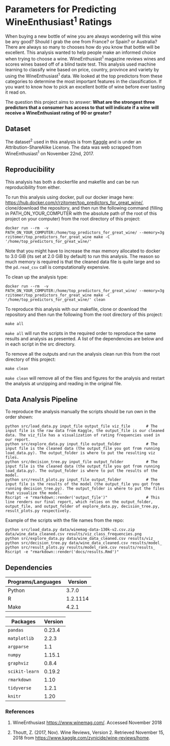 # Parameters for Predicting WineEnthusiast<sup>1</sup> Ratings

When buying a new bottle of wine you are always wondering will this wine be any good? Should I grab the one from France? or Spain? or Australia? There are always so many to chooses how do you know that bottle will be excellent. This analysis wanted to help people make an informed choice when trying to choose a wine. WineEnthusiast<sup>1</sup> magazine reviews wines and scores wines based off of a blind taste test. This analysis used machine learning to classify wine based on price, country, province and variety by using the WineEnthusiast<sup>1</sup> data. We looked at the top predictors from these categories to determine the most important features in the classification. If you want to know how to pick an excellent bottle of wine before ever tasting it read on.

The question this project aims to answer: **What are the strongest three predictors that a consumer has access to that will indicate if a wine will receive a WineEnthusiast rating of 90 or greater?**

## Dataset

The dataset<sup>2</sup> used in this analysis is from [Kaggle](https://www.kaggle.com/zynicide/wine-reviews/home) and is under an Attribution-ShareAlike License. The data was web scrapped from WineEnthusiast<sup>1</sup> on November 22nd, 2017.

## Reproducibility

This analysis has both a dockerfile and makefile and can be run reproducibility from either.

To run this analysis using docker, pull our docker image here: https://hub.docker.com/r/rzitomer/top_predictors_for_great_wine/, clone/download the repository, and then run the following command (filling in PATH_ON_YOUR_COMPUTER with the absolute path of the root of this project on your computer) from the root directory of this project:
```{bash}
docker run --rm  -v PATH_ON_YOUR_COMPUTER:/home/top_predictors_for_great_wine/ --memory=3g rzitomer/top_predictors_for_great_wine make -C '/home/top_predictors_for_great_wine/'
```

Note that you might have to increase the max memory allocated to docker to 3.0 GiB (its set at 2.0 GiB by default) to run this analysis. The reason so much memory is required is that the cleaned data file is quite large and so the `pd.read_csv` call is computationally expensive.

To clean up the analysis type:
```{bash}
docker run --rm  -v PATH_ON_YOUR_COMPUTER:/home/top_predictors_for_great_wine/ --memory=3g rzitomer/top_predictors_for_great_wine make -C '/home/top_predictors_for_great_wine/' clean
```

To reproduce this analysis with our makefile, clone or download the repository and then run the following from the root directory of this project:
```{bash}
make all
```
`make all` will run the scripts in the required order to reproduce the same results and analysis as presented. A list of the dependencies are below and in each script in the src directory.

To remove all the outputs and run the analysis clean run this from the root directory of this project:
```{bash}
make clean
```
`make clean` will remove all of the files and figures for the analysis and restart the analysis at unzipping and reading in the original file.


## Data Analysis Pipeline

To reproduce the analysis manually the scripts should be run own in the order shown:
```{bash}
python src/load_data.py input_file output_file viz_file       # The input file is the raw data from Kaggle, the output_file is our cleaned data. The viz_file has a visualization of rating frequencies used in our report.
python src/explore_data.py input_file output_folder           # The input file is the cleaned data (the output_file you got from running load_data.py). The output_folder is where to put the resulting viz files.
python src/decision_tree.py input_file output_folder          # The input file is the cleaned data (the output_file you got from running load_data.py). The output_folder is where to put the results of the model.  
python src/result_plots.py input_file output_folder           # The input file is the results of the model (the output_file you got from running decision_tree.py). The output_folder is where to put the files that visualize the model.
Rscript -e "rmarkdown::render('output_file')"                 # This line renders our final report, which relies on the output_folder, output_file, and output_folder of explore_data.py, decision_tree.py, result_plots.py respectively.
```
Example of the scripts with the file names from the repo:    

```{bash}
python src/load_data.py data/winemag-data-130k-v2.csv.zip data/wine_data_cleaned.csv results/viz_class_frequencies.png
python src/explore_data.py data/wine_data_cleaned.csv results/viz_    
python src/decision_tree.py data/wine_data_cleaned.csv results/model_    
python src/result_plots.py results/model_rank.csv results/results_     
Rscript -e "rmarkdown::render('docs/results.Rmd')"     
```

## Dependencies

| Programs/Languages | Version |
|----------| -------- |
| Python | 3.7.0 |
| R | 1.2.1114 |
| Make | 4.2.1 |


| Packages | Version |
|------|--------------|
| `pandas` | 0.23.4 |
| `matplotlib` | 2.2.3 |
| `argparse`  | 1.1 |
| `numpy` | 1.15.1 |
| `graphviz` | 0.8.4 |
| `scikit-learn` | 0.19.2 |
| `rmarkdown` | 1.10 |
| `tidyverse` | 1.2.1 |
| `knitr` | 1.20 |


### References

1. WineEnthusiast https://www.winemag.com/. Accessed November 2018

2. Thoutt, Z. (2017, Nov). Wine Reviews, Version 2. Retrieved November 15, 2018 from https://www.kaggle.com/zynicide/wine-reviews/home.
